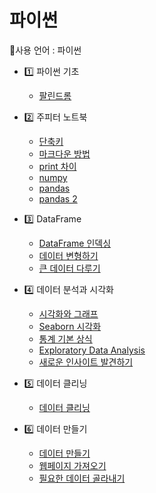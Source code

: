 # 파이썬
🤜사용 언어 : 파이썬

* 1️⃣ 파이썬 기초
	* [팔린드롬](./코드/팔린드롬.md)

* 2️⃣ 주피터 노트북
	* [단축키](./코드/단축키.md)
	* [마크다운 방법](./마크다운.md)
	* [print 차이](./코드/연습1.ipynb)
	* [numpy](./코드/Numpy.ipynb)
	* [pandas](./코드/Pandas.ipynb)
	* [pandas 2](./코드/Pandas2.ipynb)

* 3️⃣ DataFrame
	* [DataFrame 인덱싱](./코드/DataFrame인덱싱.ipynb)
	* [데이터 변형하기](./코드/데이터변형하기.ipynb)
	* [큰 데이터 다루기](./코드/큰데이터다루기.md)

* 4️⃣ 데이터 분석과 시각화
	* [시각화와 그래프](./코드/시각화와그래프.ipynb)
	* [Seaborn 시각화](./코드/Seaborn시각화.ipynb)
	* [통계 기본 상식](./코드/통계기본상식.ipynb)
	* [Exploratory Data Analysis](./코드/EDA.ipynb)
	* [새로운 인사이트 발견하기](./코드/인사이트.ipynb)

* 5️⃣ 데이터 클리닝
	* [데이터 클리닝](./코드/데이터클리닝.ipynb)

* 6️⃣ 데이터 만들기
	* [데이터 만들기](./코드/데이터만들기.md)
	* [웹페이지 가져오기](./코드/웹페이지.md)
	* [필요한 데이터 골라내기](./코드/데이터골라내기.md)
